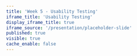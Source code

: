 ```yaml
---
title: 'Week 5 - Usability Testing'
iframe_title: 'Usability Testing'
display_iframe_title: true
iframe_source: '/presentation/placeholder-slide'
published: true
visible: true
cache_enable: false
---
```

